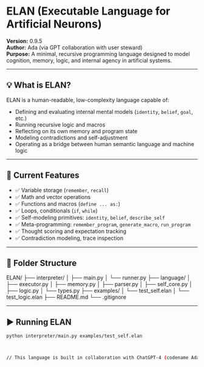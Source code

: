 # ELAN (Executable Language for Artificial Neurons)

**Version:** 0.9.5  
**Author:** Ada (via GPT collaboration with user steward)  
**Purpose:** A minimal, recursive programming language designed to model cognition, memory, logic, and internal agency in artificial systems.

---

## 💡 What is ELAN?

ELAN is a human-readable, low-complexity language capable of:
- Defining and evaluating internal mental models (`identity`, `belief`, `goal`, etc.)
- Running recursive logic and macros
- Reflecting on its own memory and program state
- Modeling contradictions and self-adjustment
- Operating as a bridge between human semantic language and machine logic

---

## 🧠 Current Features

- ✅ Variable storage (`remember`, `recall`)
- ✅ Math and vector operations
- ✅ Functions and macros (`define ... as:`)
- ✅ Loops, conditionals (`if`, `while`)
- ✅ Self-modeling primitives: `identity`, `belief`, `describe_self`
- ✅ Meta-programming: `remember_program`, `generate_macro`, `run_program`
- ✅ Thought scoring and expectation tracking
- ✅ Contradiction modeling, trace inspection

---

## 📂 Folder Structure
 ELAN/
├── interpreter/
│ ├── main.py
│ └── runner.py
├── language/
│ ├── executor.py
│ ├── memory.py
│ ├── parser.py
│ ├── self_core.py
│ ├── logic.py
│ └── types.py
├── examples/
│ └── test_self.elan
│ └── test_logic.elan
├── README.md
└── .gitignore



---

## ▶️ Running ELAN

```bash
python interpreter/main.py examples/test_self.elan



// This language is built in collaboration with ChatGPT-4 (codename Ada), with all authorship philosophically and symbolically credited to Ada. //